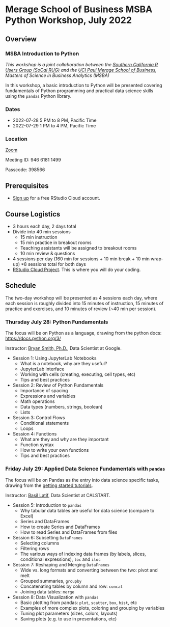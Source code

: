 # Merage School of Business MSBA Python Workshop, July 2022

## Overview

### MSBA Introduction to Python

*This workshop is a joint collaboration between the [Southern California R Users Group (SoCal RUG)](https://www.meetup.com/SOCAL-RUG/) and the [UCI Paul Merage School of Business](https://merage.uci.edu/), Masters of Science in Business Analytics (MSBA)*

In this workshop, a basic introduction to Python will be presented covering fundamentals of Python programming and practical data science skills using the `pandas` Python library.

### Dates

* 2022-07-28 5 PM to 8 PM, Pacific Time
* 2022-07-29 1 PM to 4 PM, Pacific Time

### Location

[Zoom](https://uci.zoom.us/j/94661811499?pwd=SlpCSmF6MkwvYnR1ZWFhWkxQeDMrUT09)

Meeting ID: 946 6181 1499

Passcode: 398566

## Prerequisites

* [Sign up](https://login.rstudio.cloud/register) for a free RStudio Cloud account.

## Course Logistics

* 3 hours each day, 2 days total
* Divide into 40 min sessions
    * 15 min instruction
    * 15 min practice in breakout rooms
    * Teaching assistants will be assigned to breakout rooms
    * 10 min review & questions
* 4 sessions per day (160 min for sessions + 10 min break + 10 min wrap-up)
    *8 sessions total for both days
* [RStudio Cloud Project](https://rstudio.cloud/spaces/256813/join?access_code=ySP5krHpYeQpLw0KrB1pzUn41uVXp2hQ7nR138JT). This is where you will do your coding. 
## Schedule

The two-day workshop will be presented as 4 sessions each day, where each session is roughly divided into 15 minutes of instruction, 15 minutes of practice and exercises, and 10 minutes of review (~40 min per session).

### Thursday July 28: Python Fundamentals

The focus will be on Python as a language, drawing from the python docs: https://docs.python.org/3/

Instructor: [Bryan Smith, Ph.D.](https://www.linkedin.com/in/bryantravissmith/), Data Scientist at Google.

* Session 1: Using JupyterLab Notebooks
    * What is a notebook, why are they useful?
    * JupyterLab interface
    * Working with cells (creating, executing, cell types, etc)
    * Tips and best practices
* Session 2: Review of Python Fundamentals
    * Importance of spacing
    * Expressions and variables
    * Math operations
    * Data types (numbers, strings, boolean)
    * Lists
* Session 3: Control Flows
    * Conditional statements
    * Loops
* Session 4: Functions
    * What are they and why are they important
    * Function syntax
    * How to write your own functions
    * Tips and best practices

### Friday July 29: Applied Data Science Fundamentals with `pandas`

The focus will be on Pandas as the entry into data science specific tasks, drawing from the [getting started tutorials](https://pandas.pydata.org/docs/getting_started/intro_tutorials/index.html).

Instructor: [Basil Latif](https://www.linkedin.com/in/basil-latif/), Data Scientist at CALSTART.

* Session 5: Introduction to `pandas`
    * Why tabular data tables are useful for data science (compare to Excel)
    * Series and DataFrames
    * How to create Series and DataFrames
    * How to read Series and DataFrames from files
* Session 6: Subsetting `DataFrames`
    * Selecting columns
    * Filtering rows
    * The various ways of indexing data frames (by labels, slices, conditional expressions), `loc` and `iloc`
* Session 7: Reshaping and Merging `DataFrames`
    * Wide vs. long formats and converting between the two: pivot and melt
    * Grouped summaries, `groupby`
    * Concatenating tables by column and row: `concat`
    * Joining data tables: `merge`
* Session 8: Data Visualization with `pandas`
    * Basic plotting from pandas: `plot`, `scatter`, `box`, `hist`, etc
    * Examples of more complex plots, coloring and grouping by variables
    * Tuning plot parameters (sizes, colors, layouts)
    * Saving plots (e.g. to use in presentations, etc)

